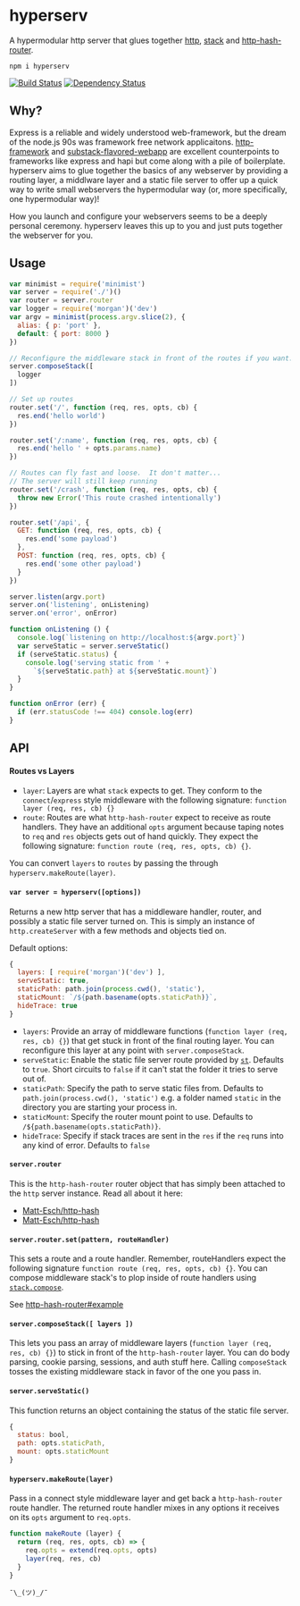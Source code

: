# hyperserv

A hypermodular http server that glues together [http](https://nodejs.org/api/http.html), [stack](http://github.com/creationix/stack) and [http-hash-router](https://github.com/Matt-Esch/http-hash-router).

```
npm i hyperserv
```

[![Build Status](https://travis-ci.org/bcomnes/hyperserv.svg?branch=master)](https://travis-ci.org/bcomnes/hyperserv)
[![Dependency Status](https://david-dm.org/bcomnes/hyperserv.svg)](https://david-dm.org/bcomnes/hyperserv)

## Why?

Express is a reliable and widely understood web-framework, but the dream of the node.js 90s was framework free network applicaitons.  [http-framework](https://github.com/Raynos/http-framework) and [substack-flavored-webapp](https://github.com/substack/substack-flavored-webapp) are excellent counterpoints to frameworks like express and hapi but come along with a pile of boilerplate.  hyperserv aims to glue together the basics of any webserver by providing a routing layer, a middlware layer and a static file server to offer up a quick way to write small webservers the hypermodular way (or, more specifically, one hypermodular way)!

How you launch and configure your webservers seems to be a deeply personal ceremony.  hyperserv leaves this up to you and just puts together the webserver for you.


## Usage

```js
var minimist = require('minimist')
var server = require('./')()
var router = server.router
var logger = require('morgan')('dev')
var argv = minimist(process.argv.slice(2), {
  alias: { p: 'port' },
  default: { port: 8000 }
})

// Reconfigure the middleware stack in front of the routes if you want.
server.composeStack([
  logger
])

// Set up routes
router.set('/', function (req, res, opts, cb) {
  res.end('hello world')
})

router.set('/:name', function (req, res, opts, cb) {
  res.end('hello ' + opts.params.name)
})

// Routes can fly fast and loose.  It don't matter...
// The server will still keep running
router.set('/crash', function (req, res, opts, cb) {
  throw new Error('This route crashed intentionally')
})

router.set('/api', {
  GET: function (req, res, opts, cb) {
    res.end('some payload')
  },
  POST: function (req, res, opts, cb) {
    res.end('some other payload')
  }
})

server.listen(argv.port)
server.on('listening', onListening)
server.on('error', onError)

function onListening () {
  console.log(`listening on http://localhost:${argv.port}`)
  var serveStatic = server.serveStatic()
  if (serveStatic.status) {
    console.log('serving static from ' +
      `${serveStatic.path} at ${serveStatic.mount}`)
  }
}

function onError (err) {
  if (err.statusCode !== 404) console.log(err)
}
```

## API

#### Routes vs Layers

- `layer`: Layers are what `stack` expects to get.  They conform to the `connect`/`express` style middleware with the following signature: `function layer (req, res, cb) {}`
- `route`: Routes are what `http-hash-router` expect to receive as route handlers.  They have an additional `opts` argument because taping notes to `req` and `res` objects gets out of hand quickly.  They expect the following signature: `function route (req, res, opts, cb) {}`.

You can convert `layers` to `routes` by passing the through `hyperserv.makeRoute(layer)`.

#### `var server = hyperserv([options])`

Returns a new http server that has a middleware handler, router, and possibly a static file server turned on.  This is simply an instance of `http.createServer` with a few methods and objects tied on.

Default options:

```js
{
  layers: [ require('morgan')('dev') ],
  serveStatic: true,
  staticPath: path.join(process.cwd(), 'static'),
  staticMount: `/${path.basename(opts.staticPath)}`,
  hideTrace: true
}
```

- `layers`: Provide an array of middleware functions (`function layer (req, res, cb) {}`) that get stuck in front of the final routing layer.  You can reconfigure this layer at any point with `server.composeStack`.
- `serveStatic`: Enable the static file server route provided by [`st`](http://npmjs.com/st). Defaults to `true`.  Short circuits to `false` if it can't stat the folder it tries to serve out of.
- `staticPath`: Specify the path to serve static files from.  Defaults to `path.join(process.cwd(), 'static')` e.g. a folder named `static` in the directory you are starting your process in.
- `staticMount`: Specify the router mount point to use.  Defaults to `/${path.basename(opts.staticPath)}`.
- `hideTrace`: Specify if stack traces are sent in the `res` if the `req` runs into any kind of error.  Defaults to `false`

#### `server.router`

This is the `http-hash-router` router object that has simply been attached to the `http` server instance.  Read all about it here:

- [Matt-Esch/http-hash](https://github.com/Matt-Esch/http-hash-router)
- [Matt-Esch/http-hash](https://github.com/Matt-Esch/http-hash)

#### `server.router.set(pattern, routeHandler)`

This sets a route and a route handler.  Remember, routeHandlers expect the following signature `function route (req, res, opts, cb) {}`.  You can compose middleware stack's to plop inside of route handlers using [`stack.compose`](https://github.com/creationix/stack/blob/master/stack.js#L36).

See [http-hash-router#example](https://github.com/Matt-Esch/http-hash-router#example)

#### `server.composeStack([ layers ])`

This lets you pass an array of middleware layers (`function layer (req, res, cb) {}`) to stick in front of the `http-hash-router` layer.  You can do body parsing, cookie parsing, sessions, and auth stuff here.  Calling `composeStack` tosses the existing middleware stack in favor of the one you pass in.

#### `server.serveStatic()`

This function returns an object containing the status of the static file server.

```js
{
  status: bool,
  path: opts.staticPath,
  mount: opts.staticMount
}
```

#### `hyperserv.makeRoute(layer)`

Pass in a connect style middleware layer and get back a `http-hash-router` route handler.  The returned route handler mixes in any options it receives on its `opts` argument to `req.opts`.

```js
function makeRoute (layer) {
  return (req, res, opts, cb) => {
    req.opts = extend(req.opts, opts)
    layer(req, res, cb)
  }
}
```

`¯\_(ツ)_/¯`

